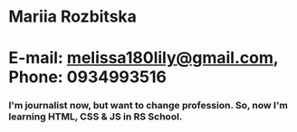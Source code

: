 # Mariia Rozbitska
# E-mail: melissa180lily@gmail.com, Phone: 0934993516

### I'm journalist now, but want to change profession. So, now I'm learning HTML, CSS & JS in RS School. 




